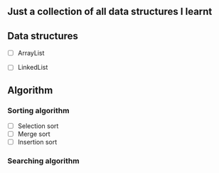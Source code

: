 ## Just a collection of all data structures I learnt


## Data structures
- [ ] ArrayList
- [ ] LinkedList




## Algorithm
### Sorting algorithm
- [ ] Selection sort
- [ ] Merge sort
- [ ] Insertion sort
 
### Searching algorithm
